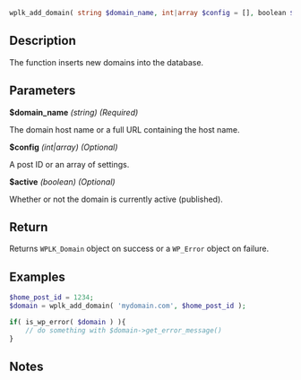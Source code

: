 ```php
wplk_add_domain( string $domain_name, int|array $config = [], boolean $active = false )
```

## Description

The function inserts new domains into the database.

## Parameters

**$domain_name** _(string) (Required)_

The domain host name or a full URL containing the host name.

**$config** _(int|array) (Optional)_

A post ID or an array of settings.

**$active** _(boolean) (Optional)_

Whether or not the domain is currently active (published).

## Return

Returns `WPLK_Domain` object on success or a `WP_Error` object on failure.

## Examples

```php
$home_post_id = 1234;
$domain = wplk_add_domain( 'mydomain.com', $home_post_id );

if( is_wp_error( $domain ) ){
    // do something with $domain->get_error_message()
}
```

## Notes